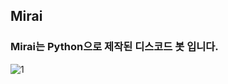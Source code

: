 ## Mirai
### Mirai는 Python으로 제작된 디스코드 봇 입니다.

![1](https://github.com/user-attachments/assets/8ef5dc78-088b-4fe2-9d61-82dc01d1bf6b)

